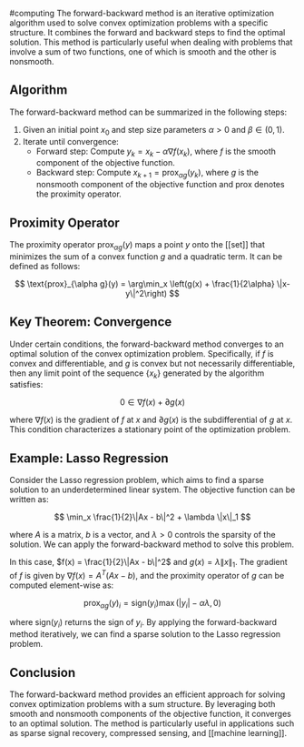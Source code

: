 #computing 
The forward-backward method is an iterative optimization algorithm used to solve convex optimization problems with a specific structure. It combines the forward and backward steps to find the optimal solution. This method is particularly useful when dealing with problems that involve a sum of two functions, one of which is smooth and the other is nonsmooth.

## Algorithm

The forward-backward method can be summarized in the following steps:

1. Given an initial point $x_0$ and step size parameters $\alpha > 0$ and $\beta \in (0, 1)$.
2. Iterate until convergence:
   - Forward step: Compute $y_k = x_k - \alpha \nabla f(x_k)$, where $f$ is the smooth component of the objective function.
   - Backward step: Compute $x_{k+1} = \text{prox}_{\alpha g}(y_k)$, where $g$ is the nonsmooth component of the objective function and $\text{prox}$ denotes the proximity operator.

## Proximity Operator

The proximity operator $\text{prox}_{\alpha g}(y)$ maps a point $y$ onto the [[set]] that minimizes the sum of a convex function $g$ and a quadratic term. It can be defined as follows:

$$
\text{prox}_{\alpha g}(y) = \arg\min_x \left(g(x) + \frac{1}{2\alpha} \|x-y\|^2\right)
$$

## Key Theorem: Convergence

Under certain conditions, the forward-backward method converges to an optimal solution of the convex optimization problem. Specifically, if $f$ is convex and differentiable, and $g$ is convex but not necessarily differentiable, then any limit point of the sequence $\{x_k\}$ generated by the algorithm satisfies:

$$
0 \in \nabla f(x) + \partial g(x)
$$

where $\nabla f(x)$ is the gradient of $f$ at $x$ and $\partial g(x)$ is the subdifferential of $g$ at $x$. This condition characterizes a stationary point of the optimization problem.

## Example: Lasso Regression

Consider the Lasso regression problem, which aims to find a sparse solution to an underdetermined linear system. The objective function can be written as:

$$
\min_x \frac{1}{2}\|Ax - b\|^2 + \lambda \|x\|_1
$$

where $A$ is a matrix, $b$ is a vector, and $\lambda > 0$ controls the sparsity of the solution. We can apply the forward-backward method to solve this problem.

In this case, $f(x) = \frac{1}{2}\|Ax - b\|^2$ and $g(x) = \lambda \|x\|_1$. The gradient of $f$ is given by $\nabla f(x) = A^T(Ax - b)$, and the proximity operator of $g$ can be computed element-wise as:

$$
\text{prox}_{\alpha g}(y)_i = \text{sign}(y_i)\max(|y_i| - \alpha\lambda, 0)
$$

where $\text{sign}(y_i)$ returns the sign of $y_i$. By applying the forward-backward method iteratively, we can find a sparse solution to the Lasso regression problem.

## Conclusion

The forward-backward method provides an efficient approach for solving convex optimization problems with a sum structure. By leveraging both smooth and nonsmooth components of the objective function, it converges to an optimal solution. The method is particularly useful in applications such as sparse signal recovery, compressed sensing, and [[machine learning]].